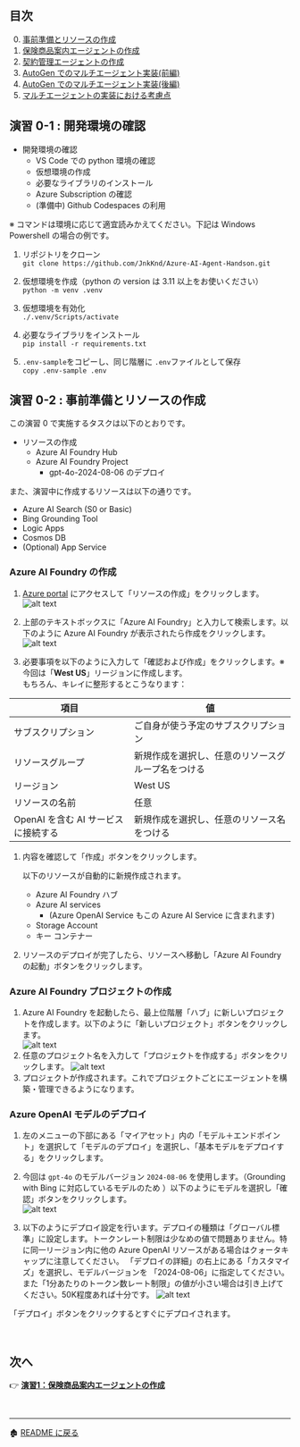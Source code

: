 ## 目次
0. [事前準備とリソースの作成](ex0.md)
1. [保険商品案内エージェントの作成](ex1.md)
2. [契約管理エージェントの作成](ex2.md)
3. [AutoGen でのマルチエージェント実装(前編)](ex3.md)
4. [AutoGen でのマルチエージェント実装(後編)](ex4.md)
5. [マルチエージェントの実装における考慮点](ex5.md)

## 演習 0-1 : 開発環境の確認
- 開発環境の確認
  - VS Code での python 環境の確認
  - 仮想環境の作成
  - 必要なライブラリのインストール
  - Azure Subscription の確認
  - (準備中) Github Codespaces の利用


※ コマンドは環境に応じて適宜読みかえてください。下記は Windows Powershell の場合の例です。
1. リポジトリをクローン\
```git clone https://github.com/JnkKnd/Azure-AI-Agent-Handson.git```

1. 仮想環境を作成（python の version は 3.11 以上をお使いください）\
```python -m venv .venv```

1. 仮想環境を有効化\
```./.venv/Scripts/activate``` 

1. 必要なライブラリをインストール\
```pip install -r requirements.txt```

1. `.env-sample`をコピーし、同じ階層に `.env`ファイルとして保存\
```copy .env-sample .env```

## 演習 0-2 : 事前準備とリソースの作成
この演習 0 で実施するタスクは以下のとおりです。
- リソースの作成
  - Azure AI Foundry Hub
  - Azure AI Foundry Project
    - gpt-4o-2024-08-06 のデプロイ

また、演習中に作成するリソースは以下の通りです。
  - Azure AI Search (S0 or Basic)
  - Bing Grounding Tool
  - Logic Apps
  - Cosmos DB
  - (Optional) App Service 

### Azure AI Foundry の作成
1. [Azure portal](https://portal.azure.com/) にアクセスして「リソースの作成」をクリックします。
![alt text](image02.png)
1. 上部のテキストボックスに「Azure AI Foundry」と入力して検索します。以下のように Azure AI Foundry が表示されたら作成をクリックします。\
![alt text](image03.png)

1. 必要事項を以下のように入力して「確認および作成」をクリックします。※今回は「**West US**」リージョンに作成します。\
もちろん、キレイに整形するとこうなります：

| 項目               | 値                                      |
|--------------------|------------------------------------------|
| サブスクリプション | ご自身が使う予定のサブスクリプション     |
| リソースグループ   | 新規作成を選択し、任意のリソースグループ名をつける |
| リージョン         | West US                                 |
| リソースの名前     | 任意                          |
| OpenAI を含む AI サービスに接続する| 新規作成を選択し、任意のリソース名をつける|

1. 内容を確認して「作成」ボタンをクリックします。


    以下のリソースが自動的に新規作成されます。

    - Azure AI Foundry ハブ
    - Azure AI services
      - (Azure OpenAI Service もこの Azure AI Service に含まれます)
    - Storage Account
    - キー コンテナー


1. リソースのデプロイが完了したら、リソースへ移動し「Azure AI Foundry の起動」ボタンをクリックします。

### Azure AI Foundry プロジェクトの作成
1. Azure AI Foundry を起動したら、最上位階層「ハブ」に新しいプロジェクトを作成します。以下のように「新しいプロジェクト」ボタンをクリックします。\
![alt text](image04.png)
1. 任意のプロジェクト名を入力して「プロジェクトを作成する」ボタンをクリックします。
![alt text](image05.png)
1. プロジェクトが作成されます。これでプロジェクトごとにエージェントを構築・管理できるようになります。

### Azure OpenAI モデルのデプロイ
1. 左のメニューの下部にある「マイアセット」内の「モデル＋エンドポイント」を選択して「モデルのデプロイ」を選択し、「基本モデルをデプロイする」をクリックします。

1. 今回は `gpt-4o` のモデルバージョン `2024-08-06` を使用します。（Grounding with Bing に対応しているモデルのため ）以下のようにモデルを選択し「確認」ボタンをクリックします。\
![alt text](image06.png)

1.  以下のようにデプロイ設定を行います。デプロイの種類は「グローバル標準」に設定します。トークンレート制限は少なめの値で問題ありません。特に同一リージョン内に他の Azure OpenAI リソースがある場合はクォータキャップに注意してください。 「デプロイの詳細」の右上にある「カスタマイズ」を選択し、モデルバージョンを 「2024-08-06」に指定してください。また「1分あたりのトークン数レート制限」の値が小さい場合は引き上げてください。50K程度あれば十分です。
 ![alt text](image07.png)

「デプロイ」ボタンをクリックするとすぐにデプロイされます。


<br>

## 次へ

👉 [**演習1：保険商品案内エージェントの作成**](ex1.md)

<br>

<hr>

🏚️ [README に戻る](../README.md)